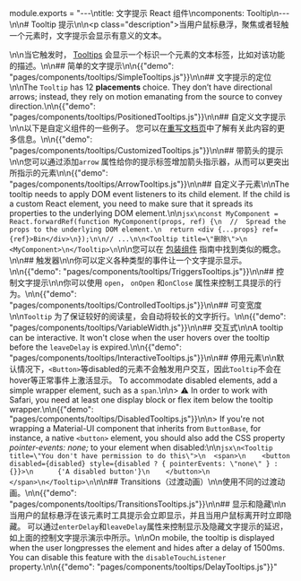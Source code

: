 module.exports = "---\ntitle: 文字提示 React 组件\ncomponents: Tooltip\n---\n\n# Tooltip 提示\n\n<p class=\"description\">当用户鼠标悬浮，聚焦或者轻触一个元素时，文字提示会显示有意义的文本。</p>\n\n当它触发时， [Tooltips](https://material.io/design/components/tooltips.html) 会显示一个标识一个元素的文本标签，比如对该功能的描述。\n\n## 简单的文字提示\n\n{{\"demo\": \"pages/components/tooltips/SimpleTooltips.js\"}}\n\n## 文字提示的定位\n\nThe `Tooltip` has 12 **placements** choice. They don’t have directional arrows; instead, they rely on motion emanating from the source to convey direction.\n\n{{\"demo\": \"pages/components/tooltips/PositionedTooltips.js\"}}\n\n## 自定义文字提示\n\n以下是自定义组件的一些例子。 您可以在[重写文档页](/customization/components/)中了解有关此内容的更多信息。\n\n{{\"demo\": \"pages/components/tooltips/CustomizedTooltips.js\"}}\n\n## 带箭头的提示\n\n您可以通过添加`arrow` 属性给你的提示标签增加箭头指示器，从而可以更突出所指示的元素\n\n{{\"demo\": \"pages/components/tooltips/ArrowTooltips.js\"}}\n\n## 自定义子元素\n\nThe tooltip needs to apply DOM event listeners to its child element. If the child is a custom React element, you need to make sure that it spreads its properties to the underlying DOM element.\n\n```jsx\nconst MyComponent = React.forwardRef(function MyComponent(props, ref) {\n  //  Spread the props to the underlying DOM element.\n  return <div {...props} ref={ref}>Bin</div>\n});\n\n// ...\n\n<Tooltip title=\"删除\">\n  <MyComponent>\n</Tooltip>\n```\n\n您可以在 [包装组件](/guides/composition/#wrapping-components) 指南中找到类似的概念。\n\n## 触发器\n\n你可以定义各种类型的事件让一个文字提示显示。\n\n{{\"demo\": \"pages/components/tooltips/TriggersTooltips.js\"}}\n\n## 控制文字提示\n\n你可以使用 `open`， `onOpen` 和`onClose` 属性来控制工具提示的行为。\n\n{{\"demo\": \"pages/components/tooltips/ControlledTooltips.js\"}}\n\n## 可变宽度\n\n`Tooltip` 为了保证较好的阅读星，会自动将较长的文字折行。\n\n{{\"demo\": \"pages/components/tooltips/VariableWidth.js\"}}\n\n## 交互式\n\nA tooltip can be interactive. It won't close when the user hovers over the tooltip before the `leaveDelay` is expired.\n\n{{\"demo\": \"pages/components/tooltips/InteractiveTooltips.js\"}}\n\n## 停用元素\n\n默认情况下，`<Button>`等disabled的元素不会触发用户交互，因此`Tooltip`不会在hover等正常事件上激活显示。 To accommodate disabled elements, add a simple wrapper element, such as a `span`.\n\n> ⚠️ In order to work with Safari, you need at least one display block or flex item below the tooltip wrapper.\n\n{{\"demo\": \"pages/components/tooltips/DisabledTooltips.js\"}}\n\n> If you're not wrapping a Material-UI component that inherits from `ButtonBase`, for instance, a native `<button>` element, you should also add the CSS property *pointer-events: none;* to your element when disabled:\n\n```jsx\n<Tooltip title=\"You don't have permission to do this\">\n  <span>\n    <button disabled={disabled} style={disabled ? { pointerEvents: \"none\" } : {}}>\n      {'A disabled button'}\n    </button>\n  </span>\n</Tooltip>\n```\n\n## Transitions（过渡动画）\n\n使用不同的过渡动画。\n\n{{\"demo\": \"pages/components/tooltips/TransitionsTooltips.js\"}}\n\n## 显示和隐藏\n\n当用户的鼠标悬浮在该元素时工具提示会立即显示，并且当用户鼠标离开时立即隐藏。 可以通过` enterDelay `和` leaveDelay `属性来控制显示及隐藏文字提示的延迟，如上面的控制文字提示演示中所示。\n\nOn mobile, the tooltip is displayed when the user longpresses the element and hides after a delay of 1500ms. You can disable this feature with the `disableTouchListener` property.\n\n{{\"demo\": \"pages/components/tooltips/DelayTooltips.js\"}}"
